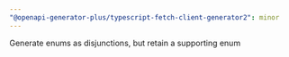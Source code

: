 ```yaml
---
"@openapi-generator-plus/typescript-fetch-client-generator2": minor
---
```


Generate enums as disjunctions, but retain a supporting enum
